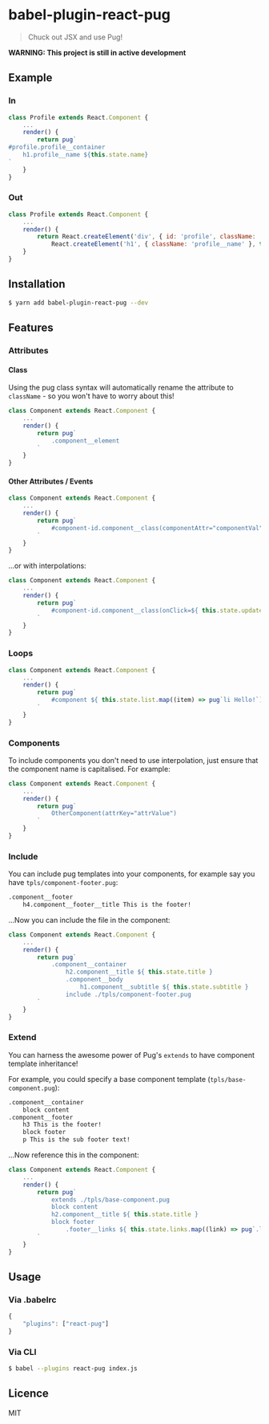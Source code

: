 # babel-plugin-react-pug

> Chuck out JSX and use Pug!

**WARNING: This project is still in active development**

## Example

### In

```js
class Profile extends React.Component {
    ...
    render() {
        return pug`
#profile.profile__container
    h1.profile__name ${this.state.name}
`
    }
}
```

### Out

```js
class Profile extends React.Component {
    ...
    render() {
        return React.createElement('div', { id: 'profile', className: 'profile__container' },
            React.createElement('h1', { className: 'profile__name' }, this.state.name));
    }
}
```

## Installation

```sh
$ yarn add babel-plugin-react-pug --dev
```

## Features

### Attributes

#### Class

Using the pug class syntax will automatically rename the attribute to `className` - so you won't have to worry about this!

```js
class Component extends React.Component {
    ...
    render() {
        return pug`
            .component__element
        `
    }
}
```

#### Other Attributes / Events

```js
class Component extends React.Component {
    ...
    render() {
        return pug`
            #component-id.component__class(componentAttr="componentVal")
        `
    }
}
```

...or with interpolations:

```js
class Component extends React.Component {
    ...
    render() {
        return pug`
            #component-id.component__class(onClick=${ this.state.updateComponent })
        `
    }
}
```

### Loops

```js
class Component extends React.Component {
    ...
    render() {
        return pug`
            #component ${ this.state.list.map((item) => pug`li Hello!`) }
        `
    }
}
```

### Components

To include components you don't need to use interpolation, just ensure that the component name is capitalised. For example:

```js
class Component extends React.Component {
    ...
    render() {
        return pug`
            OtherComponent(attrKey="attrValue")
        `
    }
}
```

### Include

You can include pug templates into your components, for example say you have `tpls/component-footer.pug`:

```html
.component__footer
    h4.component__footer__title This is the footer!
```

...Now you can include the file in the component:

```js
class Component extends React.Component {
    ...
    render() {
        return pug`
            .component__container
                h2.component__title ${ this.state.title }
                .component__body
                    h1.component__subtitle ${ this.state.subtitle }
                include ./tpls/component-footer.pug
        `
    }
}
```

### Extend

You can harness the awesome power of Pug's `extends` to have component template inheritance!

For example, you could specify a base component template (`tpls/base-component.pug`):

```html
.component__container
    block content
.component__footer
    h3 This is the footer!
    block footer
    p This is the sub footer text!
```

...Now reference this in the component:  

```js
class Component extends React.Component {
    ...
    render() {
        return pug`
            extends ./tpls/base-component.pug
            block content
            h2.component__title ${ this.state.title }
            block footer
                .footer__links ${ this.state.links.map((link) => pug`.link ${ link }`) } 
        `
    }
}
```

## Usage

### Via .babelrc

```js
{
    "plugins": ["react-pug"]
}
```

### Via CLI

```sh
$ babel --plugins react-pug index.js
```

## Licence

MIT